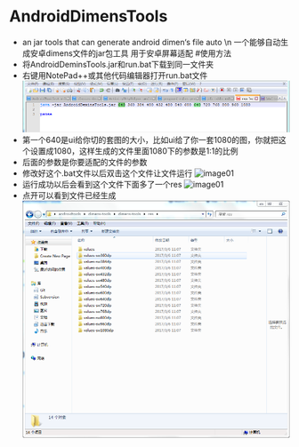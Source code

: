 # AndroidDimensTools
- an jar tools that can generate android dimen‘s file auto \n
一个能够自动生成安卓dimens文件的jar包工具 用于安卓屏幕适配
#使用方法
- 将AndroidDeminsTools.jar和run.bat下载到同一文件夹
- 右键用NotePad++或其他代码编辑器打开run.bat文件
![image](https://github.com/ZeroNightStr/ImagesRepository/blob/master/androiddeminstool_01.png)
- 第一个640是ui给你切的套图的大小，比如ui给了你一套1080的图，你就把这个设置成1080，这样生成的文件里面1080下的参数是1:1的比例
- 后面的参数是你要适配的文件的参数
- 修改好这个.bat文件以后双击这个文件让文件运行
![image01](https://github.com/ZeroNightStr/ImagesRepository/blob/master/androiddeminstools_03.png.png)
- 运行成功以后会看到这个文件下面多了一个res
![image01](https://github.com/ZeroNightStr/ImagesRepository/blob/master/androiddimenstools_02.png)
- 点开可以看到文件已经生成
![image01](https://github.com/ZeroNightStr/ImagesRepository/blob/master/androiddimens_tools_04.png)
